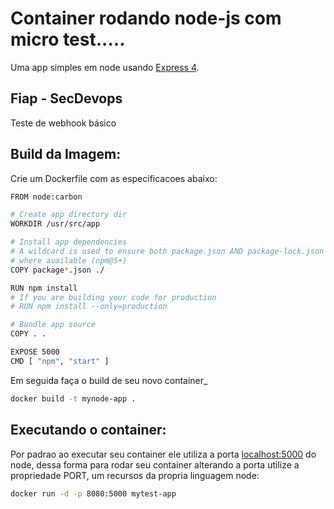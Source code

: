 # Container rodando node-js com micro test.....

Uma app simples em node usando [Express 4](http://expressjs.com/).

## Fiap - SecDevops
Teste de webhook básico

## Build da Imagem:

Crie um Dockerfile com as especificacoes abaixo:

```sh
FROM node:carbon

# Create app directory dir
WORKDIR /usr/src/app

# Install app dependencies
# A wildcard is used to ensure both package.json AND package-lock.json are copied
# where available (npm@5+)
COPY package*.json ./

RUN npm install
# If you are building your code for production
# RUN npm install --only=production

# Bundle app source
COPY . .

EXPOSE 5000
CMD [ "npm", "start" ]
```

Em seguida faça o build de seu novo container_

```sh
docker build -t mynode-app .
```



## Executando o container:

Por padrao ao executar seu container ele utiliza a porta [localhost:5000](http://localhost:5000/) do node, dessa forma para rodar seu container alterando a porta utilize a propriedade PORT, um recursos da propria linguagem node:

```sh
docker run -d -p 8080:5000 mytest-app
```
